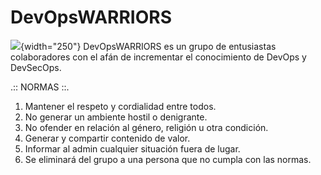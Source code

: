 # DevOpsWARRIORS
![](https://www.gworks-ec.com/nia/uploads/2023/05/DevOps-Warriors.png){width="250"}
DevOpsWARRIORS es un grupo de entusiastas colaboradores con el afán de incrementar el conocimiento de DevOps y DevSecOps.

.:: NORMAS ::.
1. Mantener el respeto y cordialidad entre todos.
2. No generar un ambiente hostil o denigrante.
3. No ofender en relación al género, religión u otra condición.
4. Generar y compartir contenido de valor.
5. Informar al admin cualquier situación fuera de lugar.
6. Se eliminará del grupo a una persona que no cumpla con las normas.
